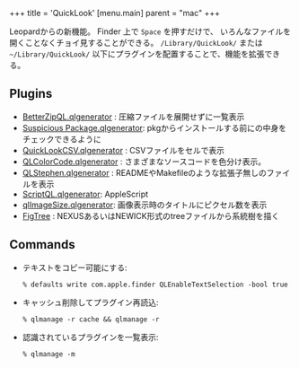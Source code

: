 +++
title = 'QuickLook'
[menu.main]
  parent = "mac"
+++

Leopardからの新機能。
Finder 上で `Space` を押すだけで、
いろんなファイルを開くことなくチョイ見することができる。
`/Library/QuickLook/` または `~/Library/QuickLook/`
以下にプラグインを配置することで、機能を拡張できる。

## Plugins

-   [BetterZipQL.qlgenerator](http://macitbetter.com/BetterZip-Quick-Look-Generator/) :
    圧縮ファイルを展開せずに一覧表示
-   [Suspicious Package.qlgenerator](http://www.mothersruin.com/software/SuspiciousPackage/):
    pkgからインストールする前にの中身をチェックできるように
-   [QuickLookCSV.qlgenerator](http://code.google.com/p/quicklook-csv/) :
    CSVファイルをセルで表示
-   [QLColorCode.qlgenerator](http://code.google.com/p/qlcolorcode/) :
    さまざまなソースコードを色分け表示。
-   [QLStephen.qlgenerator](http://whomwah.github.com/qlstephen/) :
    READMEやMakefileのような拡張子無しのファイルを表示
-   [ScriptQL.qlgenerator](http://kainjow.com/):
    AppleScript
-   [qlImageSize.qlgenerator](https://github.com/Nyx0uf/qlImageSize):
    画像表示時のタイトルにピクセル数を表示
-   [FigTree](http://tree.bio.ed.ac.uk/software/figtree/) :
    NEXUSあるいはNEWICK形式のtreeファイルから系統樹を描く

## Commands

-   テキストをコピー可能にする:

        % defaults write com.apple.finder QLEnableTextSelection -bool true

-   キャッシュ削除してプラグイン再読込:

        % qlmanage -r cache && qlmanage -r

-   認識されているプラグインを一覧表示:

        % qlmanage -m
